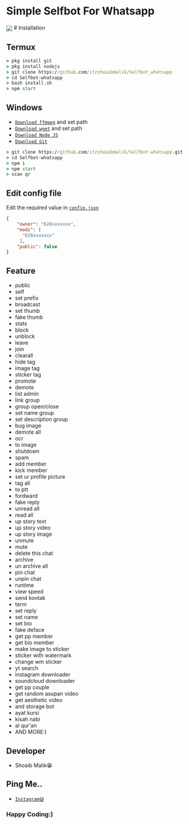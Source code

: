 # Simple Selfbot For Whatsapp

<img align="center" height="auto" src="https://encrypted-tbn0.gstatic.com/images?q=tbn:ANd9GcTauvm-ARvWD5I8fGeQzK0ZNF7Ao1qdissqjQ&usqp=CAU"/>
# Installation

## Termux
```cmd
> pkg install git
> pkg install nodejs
> git clone https://github.com/itzshoaibmalik/Selfbot_whatsapp
> cd Selfbot-whatsapp
> bash install.sh
> npm start
```
## Windows
* [`Download ffmpeg`](https://ffmpeg.org/download.html#build-windows) and set path
* [`Download wget`](https://eternallybored.org/misc/wget/releases/) and set path
* [`Download Node JS`](https://nodejs.org/en/download/)
* [`Download Git`](https://git-scm.com/downloads)
```cmd
> git clone https://github.com/itzshoaibmalik/Selfbot-whatsapp.git
> cd Selfbot-whatsapp
> npm i
> npm start
> scan qr
```

## Edit config file
Edit the required value in [`config.json`](https://github.com/itzshoaibmalik/Whatsapp_Userbot/edit/main/config.json)
```json
{
    "owner": "628xxxxxxx",
    "mods": [
      "628xxxxxxx"
     ],
    "public": false
}
```

## Feature
* public
* self
* set prefix
* broadcast
* set thumb
* fake thumb
* stats
* block
* unblock
* leave
* join
* clearall
* hide tag
* image tag
* sticker tag
* promote
* demote
* list admin
* link group
* group open/close
* set name group
* set description group
* bug image
* demote all
* ocr
* to image
* shutdown
* spam
* add member
* kick member
* set ur profile picture
* tag all
* to ptt
* fordward
* fake reply
* unread all
* read all
* up story text
* up story video
* up story image
* unmute
* mute
* delete this chat
* archive
* un archive all
* pin chat
* unpin chat
* runtime
* view speed
* send kontak
* term
* set reply
* set name
* set bio
* fake deface
* get pp member
* get bio member
* make image to sticker
* sticker with watermark
* change wm sticker
* yt search
* instagram downloader
* soundcloud downloader
* get pp couple
* get random asupan video
* get aesthetic video
* and storage bot
* ayat kursi
* kisah nabi
* al qur'an
* AND MORE:)

## Developer
* Shoaib Malik😁

## Ping Me..
* [`Instagram😅`](https://www.instagram.com/itzshoaibmalik/)

### Happy Coding:)
